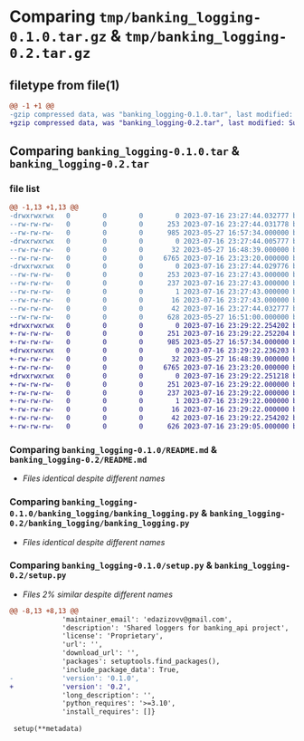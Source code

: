 # Comparing `tmp/banking_logging-0.1.0.tar.gz` & `tmp/banking_logging-0.2.tar.gz`

## filetype from file(1)

```diff
@@ -1 +1 @@
-gzip compressed data, was "banking_logging-0.1.0.tar", last modified: Sun Jul 16 23:27:44 2023, max compression
+gzip compressed data, was "banking_logging-0.2.tar", last modified: Sun Jul 16 23:29:22 2023, max compression
```

## Comparing `banking_logging-0.1.0.tar` & `banking_logging-0.2.tar`

### file list

```diff
@@ -1,13 +1,13 @@
-drwxrwxrwx   0        0        0        0 2023-07-16 23:27:44.032777 banking_logging-0.1.0/
--rw-rw-rw-   0        0        0      253 2023-07-16 23:27:44.031778 banking_logging-0.1.0/PKG-INFO
--rw-rw-rw-   0        0        0      985 2023-05-27 16:57:34.000000 banking_logging-0.1.0/README.md
-drwxrwxrwx   0        0        0        0 2023-07-16 23:27:44.005777 banking_logging-0.1.0/banking_logging/
--rw-rw-rw-   0        0        0       32 2023-05-27 16:48:39.000000 banking_logging-0.1.0/banking_logging/__init__.py
--rw-rw-rw-   0        0        0     6765 2023-07-16 23:23:20.000000 banking_logging-0.1.0/banking_logging/banking_logging.py
-drwxrwxrwx   0        0        0        0 2023-07-16 23:27:44.029776 banking_logging-0.1.0/banking_logging.egg-info/
--rw-rw-rw-   0        0        0      253 2023-07-16 23:27:43.000000 banking_logging-0.1.0/banking_logging.egg-info/PKG-INFO
--rw-rw-rw-   0        0        0      237 2023-07-16 23:27:43.000000 banking_logging-0.1.0/banking_logging.egg-info/SOURCES.txt
--rw-rw-rw-   0        0        0        1 2023-07-16 23:27:43.000000 banking_logging-0.1.0/banking_logging.egg-info/dependency_links.txt
--rw-rw-rw-   0        0        0       16 2023-07-16 23:27:43.000000 banking_logging-0.1.0/banking_logging.egg-info/top_level.txt
--rw-rw-rw-   0        0        0       42 2023-07-16 23:27:44.032777 banking_logging-0.1.0/setup.cfg
--rw-rw-rw-   0        0        0      628 2023-05-27 16:51:00.000000 banking_logging-0.1.0/setup.py
+drwxrwxrwx   0        0        0        0 2023-07-16 23:29:22.254202 banking_logging-0.2/
+-rw-rw-rw-   0        0        0      251 2023-07-16 23:29:22.252204 banking_logging-0.2/PKG-INFO
+-rw-rw-rw-   0        0        0      985 2023-05-27 16:57:34.000000 banking_logging-0.2/README.md
+drwxrwxrwx   0        0        0        0 2023-07-16 23:29:22.236203 banking_logging-0.2/banking_logging/
+-rw-rw-rw-   0        0        0       32 2023-05-27 16:48:39.000000 banking_logging-0.2/banking_logging/__init__.py
+-rw-rw-rw-   0        0        0     6765 2023-07-16 23:23:20.000000 banking_logging-0.2/banking_logging/banking_logging.py
+drwxrwxrwx   0        0        0        0 2023-07-16 23:29:22.251218 banking_logging-0.2/banking_logging.egg-info/
+-rw-rw-rw-   0        0        0      251 2023-07-16 23:29:22.000000 banking_logging-0.2/banking_logging.egg-info/PKG-INFO
+-rw-rw-rw-   0        0        0      237 2023-07-16 23:29:22.000000 banking_logging-0.2/banking_logging.egg-info/SOURCES.txt
+-rw-rw-rw-   0        0        0        1 2023-07-16 23:29:22.000000 banking_logging-0.2/banking_logging.egg-info/dependency_links.txt
+-rw-rw-rw-   0        0        0       16 2023-07-16 23:29:22.000000 banking_logging-0.2/banking_logging.egg-info/top_level.txt
+-rw-rw-rw-   0        0        0       42 2023-07-16 23:29:22.254202 banking_logging-0.2/setup.cfg
+-rw-rw-rw-   0        0        0      626 2023-07-16 23:29:05.000000 banking_logging-0.2/setup.py
```

### Comparing `banking_logging-0.1.0/README.md` & `banking_logging-0.2/README.md`

 * *Files identical despite different names*

### Comparing `banking_logging-0.1.0/banking_logging/banking_logging.py` & `banking_logging-0.2/banking_logging/banking_logging.py`

 * *Files identical despite different names*

### Comparing `banking_logging-0.1.0/setup.py` & `banking_logging-0.2/setup.py`

 * *Files 2% similar despite different names*

```diff
@@ -8,13 +8,13 @@
             'maintainer_email': 'edazizovv@gmail.com',
             'description': 'Shared loggers for banking_api project',
             'license': 'Proprietary',
             'url': '',
             'download_url': '',
             'packages': setuptools.find_packages(),
             'include_package_data': True,
-            'version': '0.1.0',
+            'version': '0.2',
             'long_description': '',
             'python_requires': '>=3.10',
             'install_requires': []}
 
 setup(**metadata)
```

